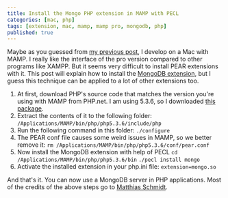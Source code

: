 ```yaml
---
title: Install the Mongo PHP extension in MAMP with PECL
categories: [mac, php]
tags: [extension, mac, mamp, mamp pro, mongodb, php]
published: true
---
```


Maybe as you guessed from [my previous post](/blog/upgrade-mamps-phpmyadmin), I develop on a Mac with MAMP. I really like the interface of the pro version compared to other programs like XAMPP. But it seems very difficult to install PEAR extensions with it. This post will explain how to install the [MongoDB extension](http://php.net/manual/en/class.mongodb.php), but I guess this technique can be applied to a lot of other extensions too.
<!-- more -->

1.  At first, download PHP's source code that matches the version you're using with MAMP from PHP.net. I am using 5.3.6, so I downloaded [this package](http://www.php.net/get/php-5.3.6.tar.bz2/from/a/mirror).
2.  Extract the contents of it to the following folder: ``/Applications/MAMP/bin/php/php5.3.6/include/php``
3.  Run the following command in this folder:
    ``./configure``
4.  The PEAR conf file causes some weird issues in MAMP, so we better remove it:
    ``rm /Applications/MAMP/bin/php/php5.3.6/conf/pear.conf``
5.  Now install the MongoDB extension with help of PECL
    ``cd /Applications/MAMP/bin/php/php5.3.6/bin``
    ``./pecl install mongo``
6.  Activate the installed extension in your php.ini file:
    ``extension=mongo.so``

And that's it. You can now use a MongoDB server in PHP applications. Most of the credits of the above steps go to [Matthias Schmidt](http://m-schmidt.eu/2011/11/06/develop-mongodb-web-apps-with-mamp-under-mac-os-x/).
